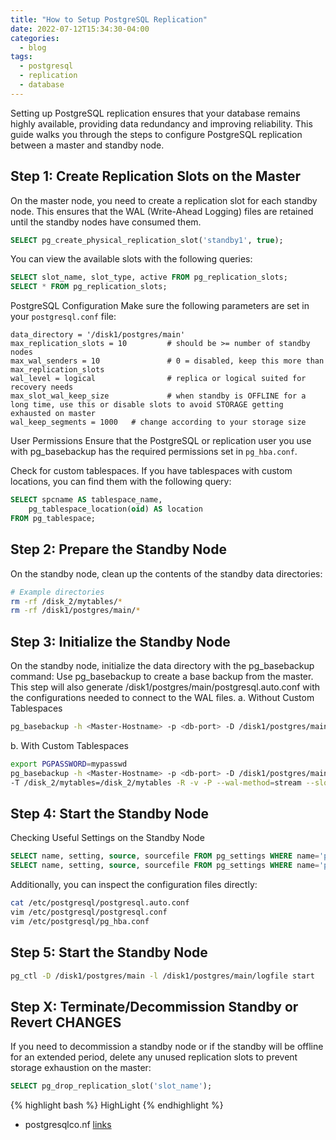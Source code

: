```yaml
---
title: "How to Setup PostgreSQL Replication"
date: 2022-07-12T15:34:30-04:00
categories:
  - blog
tags:
  - postgresql
  - replication
  - database
---
```


Setting up PostgreSQL replication ensures that your database remains highly available, providing data redundancy and improving reliability. This guide walks you through the steps to configure PostgreSQL replication between a master and standby node.

## Step 1: Create Replication Slots on the Master

On the master node, you need to create a replication slot for each standby node. This ensures that the WAL (Write-Ahead Logging) files are retained until the standby nodes have consumed them.

```sql
SELECT pg_create_physical_replication_slot('standby1', true);
```

You can view the available slots with the following queries:
```sql
SELECT slot_name, slot_type, active FROM pg_replication_slots;
SELECT * FROM pg_replication_slots;
```

PostgreSQL Configuration
Make sure the following parameters are set in your `postgresql.conf` file:

```
data_directory = '/disk1/postgres/main'
max_replication_slots = 10         # should be >= number of standby nodes
max_wal_senders = 10               # 0 = disabled, keep this more than max_replication_slots
wal_level = logical                # replica or logical suited for recovery needs
max_slot_wal_keep_size             # when standby is OFFLINE for a long time, use this or disable slots to avoid STORAGE getting exhausted on master
wal_keep_segments = 1000   # change according to your storage size
```

User Permissions
Ensure that the PostgreSQL or replication user you use with pg_basebackup has the required permissions set in `pg_hba.conf`.

Check for custom tablespaces.
If you have tablespaces with custom locations, you can find them with the following query:

```sql
SELECT spcname AS tablespace_name,
    pg_tablespace_location(oid) AS location
FROM pg_tablespace;
```

##  Step 2: Prepare the Standby Node
On the standby node, clean up the contents of the standby data directories:

```bash
# Example directories
rm -rf /disk_2/mytables/*
rm -rf /disk1/postgres/main/*
```

## Step 3: Initialize the Standby Node

On the standby node, initialize the data directory with the pg_basebackup command:
Use pg_basebackup to create a base backup from the master. This step will also generate /disk1/postgres/main/postgresql.auto.conf with the configurations needed to connect to the WAL files.
a. Without Custom Tablespaces
```bash
pg_basebackup -h <Master-Hostname> -p <db-port> -D /disk1/postgres/main -U postgres -R -v -P --wal-method=stream --slot <slot_name>
```

b. With Custom Tablespaces
```bash
export PGPASSWORD=mypasswd
pg_basebackup -h <Master-Hostname> -p <db-port> -D /disk1/postgres/main -U postgres \
-T /disk_2/mytables=/disk_2/mytables -R -v -P --wal-method=stream --slot <slot_name>
```

## Step 4: Start the Standby Node

Checking Useful Settings on the Standby Node
```sql
SELECT name, setting, source, sourcefile FROM pg_settings WHERE name='primary_conninfo';
SELECT name, setting, source, sourcefile FROM pg_settings WHERE name='primary_slot_name';
```

Additionally, you can inspect the configuration files directly:

```bash
cat /etc/postgresql/postgresql.auto.conf           
vim /etc/postgresql/postgresql.conf
vim /etc/postgresql/pg_hba.conf
```

## Step 5: Start the Standby Node

```bash
pg_ctl -D /disk1/postgres/main -l /disk1/postgres/main/logfile start
```

## Step X: Terminate/Decommission Standby or Revert CHANGES

If you need to decommission a standby node or if the standby will be offline for an extended period, delete any unused replication slots to prevent storage exhaustion on the master:
```sql
SELECT pg_drop_replication_slot('slot_name');
````  

{% highlight bash %}
HighLight
{% endhighlight %}

- postgresqlco.nf [links](https://postgresqlco.nf/) 
